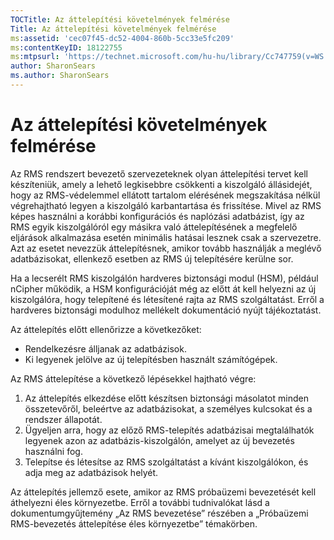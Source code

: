 ```yaml
---
TOCTitle: Az áttelepítési követelmények felmérése
Title: Az áttelepítési követelmények felmérése
ms:assetid: 'cec07f45-dc52-4004-860b-5cc33e5fc209'
ms:contentKeyID: 18122755
ms:mtpsurl: 'https://technet.microsoft.com/hu-hu/library/Cc747759(v=WS.10)'
author: SharonSears
ms.author: SharonSears
---
```


Az áttelepítési követelmények felmérése
=======================================

Az RMS rendszert bevezető szervezeteknek olyan áttelepítési tervet kell készíteniük, amely a lehető legkisebbre csökkenti a kiszolgáló állásidejét, hogy az RMS-védelemmel ellátott tartalom elérésének megszakítása nélkül végrehajtható legyen a kiszolgáló karbantartása és frissítése. Mivel az RMS képes használni a korábbi konfigurációs és naplózási adatbázist, így az RMS egyik kiszolgálóról egy másikra való áttelepítésének a megfelelő eljárások alkalmazása esetén minimális hatásai lesznek csak a szervezetre. Azt az esetet nevezzük áttelepítésnek, amikor tovább használják a meglévő adatbázisokat, ellenkező esetben az RMS új telepítésére kerülne sor.

Ha a lecserélt RMS kiszolgálón hardveres biztonsági modul (HSM), például nCipher működik, a HSM konfigurációját még az előtt át kell helyezni az új kiszolgálóra, hogy telepítené és létesítené rajta az RMS szolgáltatást. Erről a hardveres biztonsági modulhoz mellékelt dokumentáció nyújt tájékoztatást.

Az áttelepítés előtt ellenőrizze a következőket:

-   Rendelkezésre álljanak az adatbázisok.
-   Ki legyenek jelölve az új telepítésben használt számítógépek.

Az RMS áttelepítése a következő lépésekkel hajtható végre:

1.  Az áttelepítés elkezdése előtt készítsen biztonsági másolatot minden összetevőről, beleértve az adatbázisokat, a személyes kulcsokat és a rendszer állapotát.
2.  Ügyeljen arra, hogy az előző RMS-telepítés adatbázisai megtalálhatók legyenek azon az adatbázis-kiszolgálón, amelyet az új bevezetés használni fog.
3.  Telepítse és létesítse az RMS szolgáltatást a kívánt kiszolgálókon, és adja meg az adatbázisok helyét.

Az áttelepítés jellemző esete, amikor az RMS próbaüzemi bevezetését kell áthelyezni éles környezetbe. Erről a további tudnivalókat lásd a dokumentumgyűjtemény „Az RMS bevezetése” részében a „Próbaüzemi RMS-bevezetés áttelepítése éles környezetbe” témakörben.

